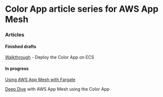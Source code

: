 # Color App article series for AWS App Mesh

### Articles

#### Finished drafts

[Walkthrough] - Deploy the Color App on ECS

#### In progress

[Using AWS App Mesh with Fargate]

[Deep Dive] with AWS App Mesh using the Color App


[Deep Dive]: ./deepdive.md
[Using AWS App Mesh with Fargate]: ./fargate.md
[Walkthrough]: ./walkthrough.md
